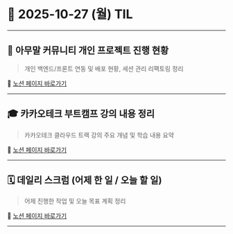  # 📘 2025-10-27 (월) TIL

---

## 🧩 아무말 커뮤니티 개인 프로젝트 진행 현황
> 개인 백엔드/프론트 연동 및 배포 현황, 세션 관리 리팩토링 정리

🔗 [노션 페이지 바로가기](https://www.notion.so/10-27-2993d83e73a88185b718f2c4c36b04aa?source=copy_link)

---

## 🎓 카카오테크 부트캠프 강의 내용 정리
> 카카오테크 클라우드 트랙 강의 주요 개념 및 학습 내용 요약

🔗 [노션 페이지 바로가기](https://www.notion.so/10-27-2993d83e73a8806b94b1d3c921134cd8?source=copy_link)

---

## 🗓️ 데일리 스크럼 (어제 한 일 / 오늘 할 일)
> 어제 진행한 작업 및 오늘 목표 계획 정리

🔗 [노션 페이지 바로가기](https://www.notion.so/10-27-2993d83e73a88018a85fc3a3703be06a)

---
